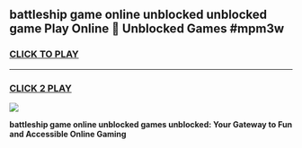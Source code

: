 
## battleship game online unblocked unblocked game Play Online 👋 Unblocked Games #mpm3w
<h3>
<a href="https://premium.freeplayer.one?title=battleship_game_online_unblocked&ref=21F">CLICK TO PLAY</a></h3>
<hr>

<h3>
<a href="https://premium.freeplayer.one?title=battleship_game_online_unblocked&ref=21F">CLICK 2 PLAY</a>
  
</h3>

<a href="https://premium.freeplayer.one?title=battleship_game_online_unblocked&ref=21F/"><img src="https://clearcache.store/games.png"></a>


**battleship game online unblocked games unblocked: Your Gateway to Fun and Accessible Online Gaming**
